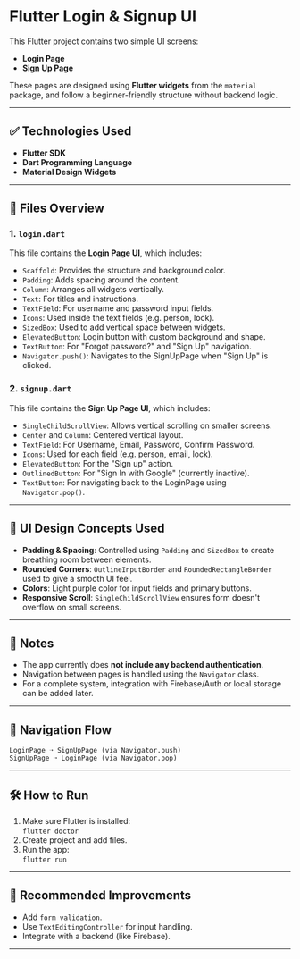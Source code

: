# Flutter Login & Signup UI

This Flutter project contains two simple UI screens:

- **Login Page**
- **Sign Up Page**

These pages are designed using **Flutter widgets** from the `material` package, and follow a beginner-friendly structure without backend logic.

---

## ✅ Technologies Used

- **Flutter SDK**
- **Dart Programming Language**
- **Material Design Widgets**

---

## 📁 Files Overview

### 1. `login.dart`

This file contains the **Login Page UI**, which includes:

- `Scaffold`: Provides the structure and background color.
- `Padding`: Adds spacing around the content.
- `Column`: Arranges all widgets vertically.
- `Text`: For titles and instructions.
- `TextField`: For username and password input fields.
- `Icons`: Used inside the text fields (e.g. person, lock).
- `SizedBox`: Used to add vertical space between widgets.
- `ElevatedButton`: Login button with custom background and shape.
- `TextButton`: For "Forgot password?" and "Sign Up" navigation.
- `Navigator.push()`: Navigates to the SignUpPage when "Sign Up" is clicked.

### 2. `signup.dart`

This file contains the **Sign Up Page UI**, which includes:

- `SingleChildScrollView`: Allows vertical scrolling on smaller screens.
- `Center` and `Column`: Centered vertical layout.
- `TextField`: For Username, Email, Password, Confirm Password.
- `Icons`: Used for each field (e.g. person, email, lock).
- `ElevatedButton`: For the "Sign up" action.
- `OutlinedButton`: For "Sign In with Google" (currently inactive).
- `TextButton`: For navigating back to the LoginPage using `Navigator.pop()`.

---

## 🎨 UI Design Concepts Used

- **Padding & Spacing**: Controlled using `Padding` and `SizedBox` to create breathing room between elements.
- **Rounded Corners**: `OutlineInputBorder` and `RoundedRectangleBorder` used to give a smooth UI feel.
- **Colors**: Light purple color for input fields and primary buttons.
- **Responsive Scroll**: `SingleChildScrollView` ensures form doesn't overflow on small screens.

---

## 📌 Notes

- The app currently does **not include any backend authentication**.
- Navigation between pages is handled using the `Navigator` class.
- For a complete system, integration with Firebase/Auth or local storage can be added later.

---

## 🔄 Navigation Flow

```
LoginPage ➝ SignUpPage (via Navigator.push)
SignUpPage ➝ LoginPage (via Navigator.pop)
```

---

## 🛠️ How to Run

1. Make sure Flutter is installed:  
   `flutter doctor`
2. Create project and add files.
3. Run the app:  
   `flutter run`

---

## 🧠 Recommended Improvements

- Add `form validation`.
- Use `TextEditingController` for input handling.
- Integrate with a backend (like Firebase).

---